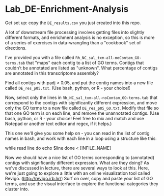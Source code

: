 # Lab_DE-Enrichment-Analysis

Get set up: copy the `DE_results.csv` you just created into this repo.

A lot of downstream file processing involves getting files into slightly different formats, and enrichment analysis is no exception, so this is more of a series of exercises in data-wrangling than a "cookbook" set of directions.

I've provided you with a file called `Rh_NC_sal_txm-all-noContam_GO-terms.tab` that "maps" each contig to a list of GO terms. Contigs that couldn't be annotated are listed as "unknown". What percentage of contigs are annotated in this transcriptome assembly?

Find all contigs with padj < 0.05, and put the contig names into a new file called `DE_res_p05.txt`. (Use bash, python, or R - your choice!)

Now, select only the lines in `Rh_NC_sal_txm-all-noContam_GO-terms.tab` that correspond to the contigs with significantly different expression, and move only the GO terms to a new file called `DE_res_p05_GO.txt`. Modify that file so that one GO term is on each line, and remove the unannotated contigs. (Use bash, python, or R - your choice! Feel free to mix and match and use Notepad or another text editor and regex, if it helps.)

This one we'll give you some help on - you can read in the list of contig names in bash, and work with each line in a loop using a structure like this:

while read line
do
 echo $line
done < \[INFILE_NAME\] 

Now we should have a nice list of GO terms corresponding to (annotated) contigs with significantly different expression. What are they doing? As we've discussed in lecture, there are several ways to look at this. Here, we're just going to explore a little with an online visualization tool called Revigo. (http://revigo.irb.hr/) Surf on over, copy and paste your list of GO terms, and use the visual interface to explore the functional categories they cluster into.
